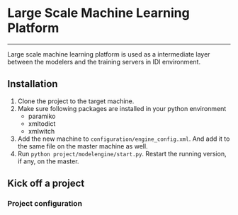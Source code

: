 # Large Scale Machine Learning Platform

---

Large scale machine learning platform is used as a intermediate layer between the modelers and the training servers in IDI environment.

## Installation

1. Clone the project to the target machine.
2. Make sure following packages are installed in your python environment
    * paramiko
    * xmltodict
    * xmlwitch
3. Add the new machine to `configuration/engine_config.xml`. And add it to the same file on the master machine as well.
4. Run `python project/modelengine/start.py`. Restart the running version, if any, on the master.

## Kick off a project

### Project configuration


